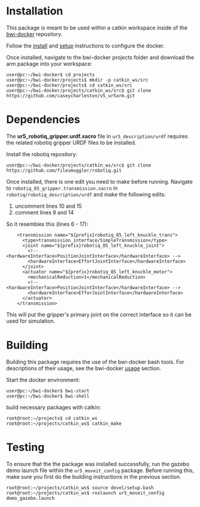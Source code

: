 

# Installation

This package is meant to be used within a catkin workspace inside of the [bwi-docker](https://github.com/utexas-bwi/bwi-docker) repository.

Follow the [install](https://github.com/utexas-bwi/bwi-docker#install) and [setup](https://github.com/utexas-bwi/bwi-docker#setup) instructions to configure the docker.

Once installed, navigate to the bwi-docker projects folder and download the arm package into your workspace:
```console
user@pc:~/bwi-docker$ cd projects
user@pc:~/bwi-docker/projects$ mkdir -p catkin_ws/src
user@pc:~/bwi-docker/projects$ cd catkin_ws/src
user@pc:~/bwi-docker/projects/catkin_ws/src$ git clone https://github.com/caseycharleston/v5_ur5arm.git
```

# Dependencies
The **ur5_robotiq_gripper.urdf.xacro** file in `ur5_description/urdf` requires the related robotiq gripper URDF files to be installed.

Install the robotiq repository:
```console
user@pc:~/bwi-docker/projects/catkin_ws/src$ git clone https://github.com/filesmuggler/robotiq.git
```

Once installed, there is one edit you need to make before running. Navigate to `robotiq_85_gripper.transmission.xacro` in `robotiq/robotiq_description/urdf` and make the following edits:
1. uncomment lines 10 and 15
2. comment lines 9 and 14

So it resembles this (lines 6 - 17):
```urdf
    <transmission name="${prefix}robotiq_85_left_knuckle_trans">
      <type>transmission_interface/SimpleTransmission</type>
      <joint name="${prefix}robotiq_85_left_knuckle_joint">
        <!-- <hardwareInterface>PositionJointInterface</hardwareInterface> -->
        <hardwareInterface>EffortJointInterface</hardwareInterface>
      </joint>
      <actuator name="${prefix}robotiq_85_left_knuckle_motor">
        <mechanicalReduction>1</mechanicalReduction>
        <!-- <hardwareInterface>PositionJointInterface</hardwareInterface> -->
        <hardwareInterface>EfforJointInterface</hardwareInterface>
      </actuator>
    </transmission>
```
This will put the gripper's primary joint on the correct interface so it can be used for simulation.

# Building

Building this package requires the use of the bwi-docker bash tools. For descriptions of their usage, see the bwi-docker [usage](https://github.com/utexas-bwi/bwi-docker#usage) section.

Start the docker environment:
```console
user@pc:~/bwi-docker$ bwi-start
user@pc:~/bwi-docker$ bwi-shell
```

build necessary packages with catkin:
```console
root@root:~/projects$ cd catkin_ws
root@root:~/projects/catkin_ws$ catkin_make
```

# Testing

To ensure that the the package was installed successfully, run the gazebo demo launch file within the `ur5_moveit_config` package. Before running this, make sure you first do the building instructions in the previous section.
```console
root@root:~/projects/catkin_ws$ source devel/setup.bash
root@root:~/projects/catkin_ws$ roslaunch ur5_moveit_config demo_gazebo.launch
```
